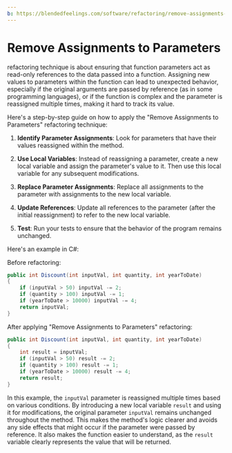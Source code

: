 ```yaml
---
b: https://blendedfeelings.com/software/refactoring/remove-assignments-to-parameters-refactoring.md
---
```


# Remove Assignments to Parameters 
refactoring technique is about ensuring that function parameters act as read-only references to the data passed into a function. Assigning new values to parameters within the function can lead to unexpected behavior, especially if the original arguments are passed by reference (as in some programming languages), or if the function is complex and the parameter is reassigned multiple times, making it hard to track its value.

Here's a step-by-step guide on how to apply the "Remove Assignments to Parameters" refactoring technique:

1. **Identify Parameter Assignments**: Look for parameters that have their values reassigned within the method.

2. **Use Local Variables**: Instead of reassigning a parameter, create a new local variable and assign the parameter's value to it. Then use this local variable for any subsequent modifications.

3. **Replace Parameter Assignments**: Replace all assignments to the parameter with assignments to the new local variable.

4. **Update References**: Update all references to the parameter (after the initial reassignment) to refer to the new local variable.

5. **Test**: Run your tests to ensure that the behavior of the program remains unchanged.

Here's an example in C#:

Before refactoring:

```csharp
public int Discount(int inputVal, int quantity, int yearToDate)
{
    if (inputVal > 50) inputVal -= 2;
    if (quantity > 100) inputVal -= 1;
    if (yearToDate > 10000) inputVal -= 4;
    return inputVal;
}
```

After applying "Remove Assignments to Parameters" refactoring:

```csharp
public int Discount(int inputVal, int quantity, int yearToDate)
{
    int result = inputVal;
    if (inputVal > 50) result -= 2;
    if (quantity > 100) result -= 1;
    if (yearToDate > 10000) result -= 4;
    return result;
}
```

In this example, the `inputVal` parameter is reassigned multiple times based on various conditions. By introducing a new local variable `result` and using it for modifications, the original parameter `inputVal` remains unchanged throughout the method. This makes the method's logic clearer and avoids any side effects that might occur if the parameter were passed by reference. It also makes the function easier to understand, as the `result` variable clearly represents the value that will be returned.